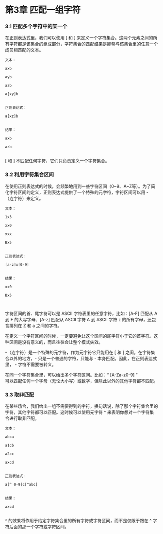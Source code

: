 <!DOCTYPE html>
<html lang="en">
<head>
	<meta charset="UTF-8">
	<title>chapter03</title>
	<link rel="stylesheet" type="text/css" href="css/main.css">
</head>
<body>
	<h1>第3章 匹配一组字符</h1>
	<h3>3.1 匹配多个字符中的某一个</h3>
	<p>
在正则表达式里，我们可以使用 [ 和 ] 来定义一个字符集合。这两个元素之间的所有字符都是该集合的组成部分，字符集合的匹配结果是能够与该集合里的任意一个成员相匹配的文本。<br />
<code>
文本：<br />
axb<br />
ayb<br />
azb<br />
a[xy]b<br /><br />
正则表达式：<br />
a[xz]b<br /><br />
结果：<br />
axb<br />
azb<br />
</code>

[ 和 ] 不匹配任何字符，它们只负责定义一个字符集合。
</p>
	<h3>3.2 利用字符集合区间</h3>
	<p>
在使用正则表达式的时候，会频繁地用到一些字符区间（0~9、A~Z等）。为了简化字符区间的定义，正则表达式提供了一个特殊的元字符，字符区间可以用 - （连字符）来定义。<br />
<code>
文本：<br />
1x3<br />
xx0<br />
xxx<br />
Bx5<br /><br />
正则表达式：<br />
[a-z]x[0-9]<br /><br />
结果：<br />
xx0<br />
Bx5<br /><br />
</code>

字符区间的首、尾字符可以是 ASCII 字符表里的任意字符，比如：[A-F] 匹配从 A 到 F 的大写字母、[A-z] 匹配从 ASCII 字符 A 到 ASCII 字符 z 的所有字母，还包含排列在 Z 和 a 之间的字符。<br />

在定义一个字符区间的时候，一定要避免让这个区间的尾字符小于它的首字符。这种区间是没有意义的，而且往往会让整个模式失效。<br />

-（连字符）是一个特殊的元字符，作为元字符它只能用在 [ 和 ] 之间。在字符集合以外的地方，- 只是一个普通的字符，只能与 - 本身匹配。因此，在正则表达式里， - 字符不需要被转义。<br />

在同一个字符集合里，可以给出多个字符区间。比如：“ [A-Za-z0-9] ” <br />可以匹配任何一个字母（无论大小写）或数字，但除此以外的其他字符都不匹配。<br />
</p>
	<h3>3.3 取非匹配</h3>
	<p>
在某些场合，我们给出一组不需要得到的字符，换句话说，除了那个字符集合里的字符，其他字符都可以匹配。这时候可以使用元字符 ^ 来表明你想对一个字符集合进行取非匹配。<br />
<code>
文本：<br />
abca<br />
a1cb<br />
a2cc<br />
axcd<br /><br />
正则表达式：<br />
a[^ 0-9]c[^abc]<br /><br />
结果：<br />
axcd<br />
</code>

^ 的效果将作用于给定字符集合里的所有字符或字符区间，而不是仅限于跟在 ^ 字符后面的那一个字符或字符区间。
</p>

</body>
</html>